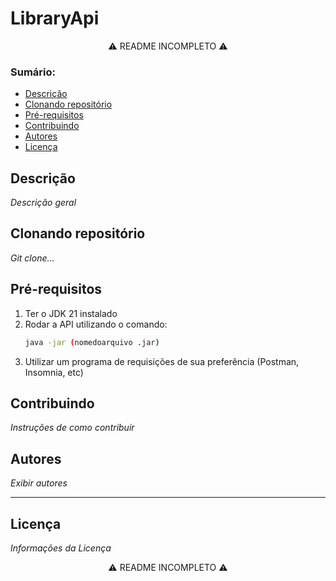 # LibraryApi
  <p align="center"> ⚠ README INCOMPLETO ⚠ <p>

### Sumário:
  * [Descrição](#descrição)
  * [Clonando repositório](#clonando-repositório)
  * [Pré-requisitos](#pré-requisitos)
  * [Contribuindo](#contribuindo)
  * [Autores](#autores)
  * [Licença](#licença)

## Descrição
_Descrição geral_


## Clonando repositório
_Git clone..._


## Pré-requisitos
1. Ter o JDK 21 instalado
2. Rodar a API utilizando o comando:
   ```bash
   java -jar (nomedoarquivo .jar)
3. Utilizar um programa de requisições de sua preferência (Postman, Insomnia, etc)


## Contribuindo
_Instruções de como contribuir_


## Autores
_Exibir autores_

---
## Licença
_Informações da Licença_


  <p align="center"> ⚠ README INCOMPLETO ⚠ <p>
  
